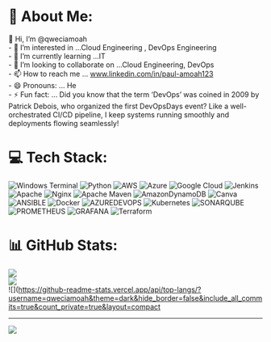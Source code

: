 # 💫 About Me:
 👋 Hi, I’m @qweciamoah<br>- 👀 I’m interested in ...Cloud Engineering , DevOps Engineering<br>- 🌱 I’m currently learning ...IT <br>- 💞️ I’m looking to collaborate on ...Cloud Engineering, DevOps<br>- 📫 How to reach me ... www.linkedin.com/in/paul-amoah123<br>- 😄 Pronouns: ... He<br>- ⚡ Fun fact: ... Did you know that the term ‘DevOps’ was coined in 2009 by Patrick Debois, who organized the first DevOpsDays event? Like a well-orchestrated CI/CD pipeline, I keep systems running smoothly and deployments flowing seamlessly!<br>

# 💻 Tech Stack:
![Windows Terminal](https://img.shields.io/badge/Windows%20Terminal-%234D4D4D.svg?style=for-the-badge&logo=windows-terminal&logoColor=white) ![Python](https://img.shields.io/badge/python-3670A0?style=for-the-badge&logo=python&logoColor=ffdd54) ![AWS](https://img.shields.io/badge/AWS-%23FF9900.svg?style=for-the-badge&logo=amazon-aws&logoColor=white) ![Azure](https://img.shields.io/badge/azure-%230072C6.svg?style=for-the-badge&logo=microsoftazure&logoColor=white) ![Google Cloud](https://img.shields.io/badge/GoogleCloud-%234285F4.svg?style=for-the-badge&logo=google-cloud&logoColor=white) ![Jenkins](https://img.shields.io/badge/jenkins-%232C5263.svg?style=for-the-badge&logo=jenkins&logoColor=white) ![Apache](https://img.shields.io/badge/apache-%23D42029.svg?style=for-the-badge&logo=apache&logoColor=white) ![Nginx](https://img.shields.io/badge/nginx-%23009639.svg?style=for-the-badge&logo=nginx&logoColor=white) ![Apache Maven](https://img.shields.io/badge/Apache%20Maven-C71A36?style=for-the-badge&logo=Apache%20Maven&logoColor=white) ![AmazonDynamoDB](https://img.shields.io/badge/Amazon%20DynamoDB-4053D6?style=for-the-badge&logo=Amazon%20DynamoDB&logoColor=white) ![Canva](https://img.shields.io/badge/Canva-%2300C4CC.svg?style=for-the-badge&logo=Canva&logoColor=white) ![ANSIBLE](https://img.shields.io/badge/ansible-%231A1918.svg?style=for-the-badge&logo=ansible&logoColor=white) ![Docker](https://img.shields.io/badge/docker-%230db7ed.svg?style=for-the-badge&logo=docker&logoColor=white) ![AZUREDEVOPS](https://img.shields.io/badge/azuredevops-0078D7.svg?style=for-the-badge&logo=azuredevops&logoColor=white&color=%230078D7) ![Kubernetes](https://img.shields.io/badge/kubernetes-%23326ce5.svg?style=for-the-badge&logo=kubernetes&logoColor=white) ![SONARQUBE](https://img.shields.io/badge/sonarqube-4E9BCD.svg?style=for-the-badge&logo=sonarqube&logoColor=white&color=%234E9BCD) ![PROMETHEUS](https://img.shields.io/badge/prometheus-E6522C.svg?style=for-the-badge&logo=prometheus&logoColor=white&color=%23E6522C) ![GRAFANA](https://img.shields.io/badge/grafana-F46800.svg?style=for-the-badge&logo=grafana&logoColor=white&color=%23F46800) ![Terraform](https://img.shields.io/badge/terraform-%235835CC.svg?style=for-the-badge&logo=terraform&logoColor=white)
# 📊 GitHub Stats:
![](https://github-readme-stats.vercel.app/api?username=qweciamoah&theme=dark&hide_border=false&include_all_commits=true&count_private=true)<br/>
![](https://github-readme-streak-stats.herokuapp.com/?user=qweciamoah&theme=dark&hide_border=false)<br/>
![](https://github-readme-stats.vercel.app/api/top-langs/?username=qweciamoah&theme=dark&hide_border=false&include_all_commits=true&count_private=true&layout=compact

---
[![](https://visitcount.itsvg.in/api?id=qweciamoah&icon=0&color=0)](https://visitcount.itsvg.in)

<!-- Proudly created with GPRM ( https://gprm.itsvg.in ) -->
<!---
qweciamoah/qweciamoah is a ✨ special ✨ repository because its `README.md` (this file) appears on your GitHub profile.
You can click the Preview link to take a look at your changes.
--->
